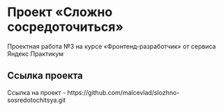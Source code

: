 <h1>Проект «Сложно сосредоточиться»</h1>
Проектная работа №3 на курсе «Фронтенд-разработчик» от сервиса Яндекс Практикум

<h2>Ссылка проекта</h2>
Ссылка на проект - https://github.com/malcevlad/slozhno-sosredotochitsya.git

